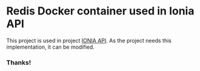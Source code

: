 # Redis Docker container used in Ionia API

This project is used in project [IONIA API](https://github.com/antonioazambuja/ionia). As the project needs this implementation, it can be modified.

### Thanks!